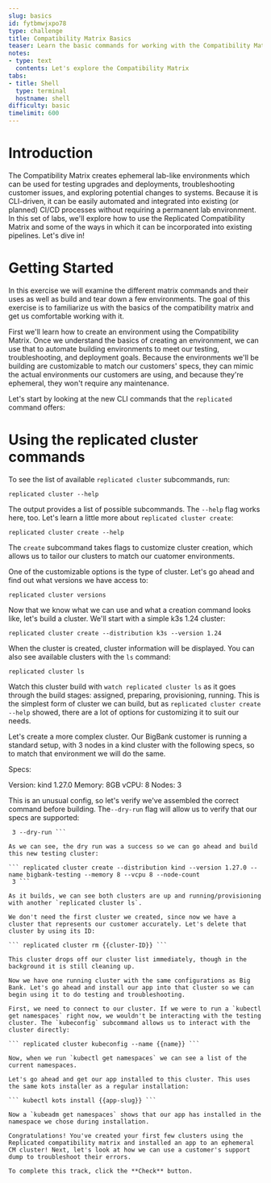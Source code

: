 ```yaml
---
slug: basics
id: fytbmwjxpo78
type: challenge
title: Compatibility Matrix Basics
teaser: Learn the basic commands for working with the Compatibility Matrix CLI.
notes:
- type: text
  contents: Let's explore the Compatibility Matrix
tabs:
- title: Shell
  type: terminal
  hostname: shell
difficulty: basic
timelimit: 600
---
```

Introduction
===============
The Compatibility Matrix creates ephemeral lab-like environments which can be used for testing upgrades and deployments, troubleshooting customer issues, and exploring potential changes to systems. Because it is CLI-driven, it can be easily automated and integrated into existing (or planned) CI/CD processes without requiring a permanent lab environment. In this set of labs, we'll explore how to use the Replicated Compatibility Matrix and some of the ways in which it can be incorporated into existing pipelines. Let's dive in!

Getting Started
===
In this exercise we will examine the different matrix commands and their uses as well as build and tear down a few environments. The goal of this exercise is to familiarize us with the basics of the compatibility matrix and get us comfortable working with it.

First we'll learn how to create an environment using the Compatibility Matrix. Once we understand the basics of creating an environment, we can use that to automate building environments to meet our testing, troubleshooting, and deployment goals. Because the environments we'll be building are customizable to match our customers' specs, they can mimic the actual environments our customers are using, and because they're ephemeral, they won't require any maintenance. 

Let's start by looking at the new CLI commands that the `replicated` command offers:

<link to docs>

Using the replicated cluster commands
===

To see the list of available `replicated cluster` subcommands, run:

``` replicated cluster --help ```

The output provides a list of possible subcommands. The `--help` flag works here, too. Let's learn a little more about `replicated cluster create`:

``` replicated cluster create --help ```

The `create` subcommand takes flags to customize cluster creation, which allows us to tailor our clusters to match our cuatomer environments.

One of the customizable options is the type of cluster. Let's go ahead and find out what versions we have access to:

``` replicated cluster versions  ```

Now that we know what we can use and what a creation command looks like, let's build a cluster. We'll start with a simple k3s 1.24 cluster:

``` replicated cluster create --distribution k3s --version 1.24 ```

When the cluster is created, cluster information will be displayed. You can also see available clusters with the `ls` command:

``` replicated cluster ls ```

Watch this cluster build with `watch replicated cluster ls` as it goes through the build stages: assigned, preparing, provisioning, running. This is the simplest form of cluster we can build, but as `replicated cluster create --help` showed, there are a lot of options for customizing it to suit our needs.

Let's create a more complex cluster. Our BigBank customer is running a standard setup, with 3 nodes in a kind cluster with the following specs, so to match that environment we will do the same.

Specs:

Version: kind 1.27.0 
Memory: 8GB
vCPU: 8
Nodes: 3

This is an unusual config, so let's verify we've assembled the correct command before building. The`--dry-run` flag will allow us to verify that our specs are supported:

``` replicated cluster create --distribution kind --version 1.27.0 --name bigbank-testing --memory 8 --vcpu 8 --node-count
 3 --dry-run ```

As we can see, the dry run was a success so we can go ahead and build this new testing cluster:

``` replicated cluster create --distribution kind --version 1.27.0 --name bigbank-testing --memory 8 --vcpu 8 --node-count
 3 ```

As it builds, we can see both clusters are up and running/provisioning  with another `replicated cluster ls`.

We don't need the first cluster we created, since now we have a cluster that represents our customer accurately. Let's delete that cluster by using its ID:

``` replicated cluster rm {{cluster-ID}} ```

This cluster drops off our cluster list immediately, though in the background it is still cleaning up.

Now we have one running cluster with the same configurations as Big Bank. Let's go ahead and install our app into that cluster so we can begin using it to do testing and troubleshooting. 

First, we need to connect to our cluster. If we were to run a `kubectl get namespaces` right now, we wouldn't be interacting with the testing cluster. The `kubeconfig` subcommand allows us to interact with the cluster directly:

``` replicated cluster kubeconfig --name {{name}} ```

Now, when we run `kubectl get namespaces` we can see a list of the current namespaces. 

Let's go ahead and get our app installed to this cluster. This uses the same kots installer as a regular installation:

``` kubectl kots install {{app-slug}} ```

Now a `kubeadm get namespaces` shows that our app has installed in the namespace we chose during installation.

Congratulations! You've created your first few clusters using the Replicated compatibility matrix and installed an app to an ephemeral CM cluster! Next, let's look at how we can use a customer's support dump to troubleshoot their errors.

To complete this track, click the **Check** button.


